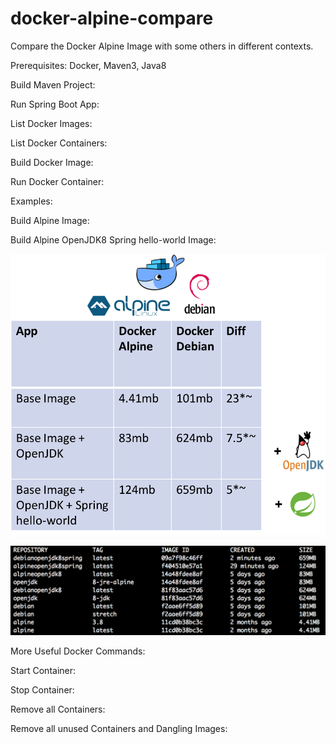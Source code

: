 # docker-alpine-compare
Compare the Docker Alpine Image with some others in different contexts. 

Prerequisites: Docker, Maven3, Java8

Build Maven Project:

Run Spring Boot App:

List Docker Images:

List Docker Containers:

Build Docker Image:

Run Docker Container:


Examples: 

Build Alpine Image:


Build Alpine OpenJDK8 Spring hello-world Image:


![image comparison table](/images/image-compare-table.png)

![image comparison terminal](/images/image-compare-terminal.png)


More Useful Docker Commands:

Start Container:

Stop Container:

Remove all Containers:

Remove all unused Containers and Dangling Images:








